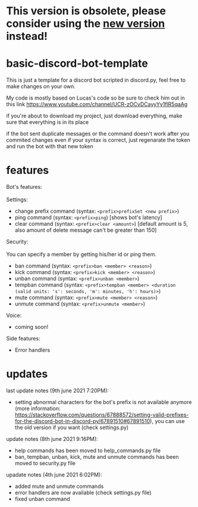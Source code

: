 # This version is obsolete, please consider using the [new version](https://github.com/Bennett-Tabasco/basic-discord-bot-template/tree/rewrite-branch) instead!

# basic-discord-bot-template
This is just a template for a discord bot scripted in discord.py, feel free to make changes on your own.

My code is mostly based on Lucas's code so be sure to check him out in this link https://www.youtube.com/channel/UCR-zOCvDCayyYy1flR5qaAg


if you're about to download my project, just download everything, make sure that everything is in its place

if the bot sent duplicate messages or the command doesn't work after you commited changes even if your syntax is correct, just regenarate the token and run the bot with that new token

# features
Bot's features:
<br/>
<br/>
 Settings:
 + change prefix command (syntax: `<prefix>prefixSet <new prefix>`)
 + ping command (syntax: `<prefix>ping`) [shows bot's latency]
 + clear command (syntax: `<prefix>clear <amount>`) [default amount is 5, also amount of delete message can't be greater than 150]
 
 Security:
 <br/>
 <br/>
You can specify a member by getting his/her id or ping them.
+ ban command (syntax: `<prefix>ban <member> <reason>`)
+ kick command (syntax: `<prefix>kick <member> <reason>`)
+ unban command (syntax: `<prefix>unban <member>`)
+ tempban command (syntax: `<prefix>tempban <member> <duration (valid units: 's': seconds, 'm': minutes, 'h': hours)>`)
+ mute command (syntax: `<prefix>mute <member> <reason>`)
+ unmute command (syntax: `<prefix>unmute <member>`)
 
 Voice:
 
+ coming soon!

Side features:
+ Error handlers


# updates
last update notes (9th june 2021 7:20PM):
- setting abnormal characters for the bot's prefix is not available anymore (more information: https://stackoverflow.com/questions/67888572/setting-valid-prefixes-for-the-discord-bot-in-discord-py/67891510#67891510), you can use the old version if you want (check settings.py)

update notes (8th june 2021 9:16PM):
- help commands has been moved to help_commands.py file
- ban, tempban, unban, kick, mute and unmute commands has been moved to security.py file

upadate notes (4th june 2021 6:02PM):
- added mute and unmute commands
- error handlers are now available (check settings.py file)
- fixed unban command
 
